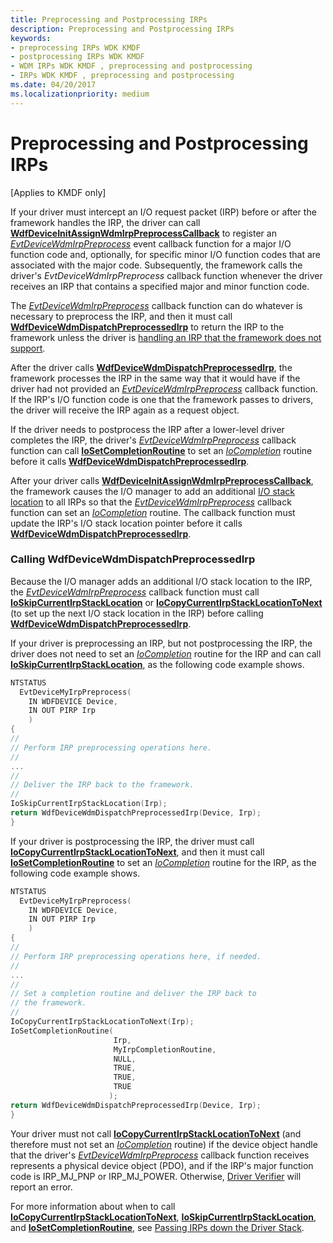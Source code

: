 ```yaml
---
title: Preprocessing and Postprocessing IRPs
description: Preprocessing and Postprocessing IRPs
keywords:
- preprocessing IRPs WDK KMDF
- postprocessing IRPs WDK KMDF
- WDM IRPs WDK KMDF , preprocessing and postprocessing
- IRPs WDK KMDF , preprocessing and postprocessing
ms.date: 04/20/2017
ms.localizationpriority: medium
---
```


# Preprocessing and Postprocessing IRPs


\[Applies to KMDF only\]

If your driver must intercept an I/O request packet (IRP) before or after the framework handles the IRP, the driver can call [**WdfDeviceInitAssignWdmIrpPreprocessCallback**](/windows-hardware/drivers/ddi/wdfdevice/nf-wdfdevice-wdfdeviceinitassignwdmirppreprocesscallback) to register an [*EvtDeviceWdmIrpPreprocess*](/windows-hardware/drivers/ddi/wdfdevice/nc-wdfdevice-evt_wdfdevice_wdm_irp_preprocess) event callback function for a major I/O function code and, optionally, for specific minor I/O function codes that are associated with the major code. Subsequently, the framework calls the driver's *EvtDeviceWdmIrpPreprocess* callback function whenever the driver receives an IRP that contains a specified major and minor function code.

The [*EvtDeviceWdmIrpPreprocess*](/windows-hardware/drivers/ddi/wdfdevice/nc-wdfdevice-evt_wdfdevice_wdm_irp_preprocess) callback function can do whatever is necessary to preprocess the IRP, and then it must call [**WdfDeviceWdmDispatchPreprocessedIrp**](/windows-hardware/drivers/ddi/wdfdevice/nf-wdfdevice-wdfdevicewdmdispatchpreprocessedirp) to return the IRP to the framework unless the driver is [handling an IRP that the framework does not support](handling-an-irp-that-the-framework-does-not-support.md).

After the driver calls [**WdfDeviceWdmDispatchPreprocessedIrp**](/windows-hardware/drivers/ddi/wdfdevice/nf-wdfdevice-wdfdevicewdmdispatchpreprocessedirp), the framework processes the IRP in the same way that it would have if the driver had not provided an [*EvtDeviceWdmIrpPreprocess*](/windows-hardware/drivers/ddi/wdfdevice/nc-wdfdevice-evt_wdfdevice_wdm_irp_preprocess) callback function. If the IRP's I/O function code is one that the framework passes to drivers, the driver will receive the IRP again as a request object.

If the driver needs to postprocess the IRP after a lower-level driver completes the IRP, the driver's [*EvtDeviceWdmIrpPreprocess*](/windows-hardware/drivers/ddi/wdfdevice/nc-wdfdevice-evt_wdfdevice_wdm_irp_preprocess) callback function can call [**IoSetCompletionRoutine**](/windows-hardware/drivers/ddi/wdm/nf-wdm-iosetcompletionroutine) to set an [*IoCompletion*](/windows-hardware/drivers/ddi/wdm/nc-wdm-io_completion_routine) routine before it calls [**WdfDeviceWdmDispatchPreprocessedIrp**](/windows-hardware/drivers/ddi/wdfdevice/nf-wdfdevice-wdfdevicewdmdispatchpreprocessedirp).

After your driver calls [**WdfDeviceInitAssignWdmIrpPreprocessCallback**](/windows-hardware/drivers/ddi/wdfdevice/nf-wdfdevice-wdfdeviceinitassignwdmirppreprocesscallback), the framework causes the I/O manager to add an additional [I/O stack location](../kernel/i-o-stack-locations.md) to all IRPs so that the [*EvtDeviceWdmIrpPreprocess*](/windows-hardware/drivers/ddi/wdfdevice/nc-wdfdevice-evt_wdfdevice_wdm_irp_preprocess) callback function can set an [*IoCompletion*](/windows-hardware/drivers/ddi/wdm/nc-wdm-io_completion_routine) routine. The callback function must update the IRP's I/O stack location pointer before it calls [**WdfDeviceWdmDispatchPreprocessedIrp**](/windows-hardware/drivers/ddi/wdfdevice/nf-wdfdevice-wdfdevicewdmdispatchpreprocessedirp).

### Calling WdfDeviceWdmDispatchPreprocessedIrp

Because the I/O manager adds an additional I/O stack location to the IRP, the [*EvtDeviceWdmIrpPreprocess*](/windows-hardware/drivers/ddi/wdfdevice/nc-wdfdevice-evt_wdfdevice_wdm_irp_preprocess) callback function must call [**IoSkipCurrentIrpStackLocation**](../kernel/mm-bad-pointer.md) or [**IoCopyCurrentIrpStackLocationToNext**](/windows-hardware/drivers/ddi/wdm/nf-wdm-iocopycurrentirpstacklocationtonext) (to set up the next I/O stack location in the IRP) before calling [**WdfDeviceWdmDispatchPreprocessedIrp**](/windows-hardware/drivers/ddi/wdfdevice/nf-wdfdevice-wdfdevicewdmdispatchpreprocessedirp).

If your driver is preprocessing an IRP, but not postprocessing the IRP, the driver does not need to set an [*IoCompletion*](/windows-hardware/drivers/ddi/wdm/nc-wdm-io_completion_routine) routine for the IRP and can call [**IoSkipCurrentIrpStackLocation**](../kernel/mm-bad-pointer.md), as the following code example shows.

```cpp
NTSTATUS
  EvtDeviceMyIrpPreprocess(
    IN WDFDEVICE Device,
    IN OUT PIRP Irp
    )
{
//
// Perform IRP preprocessing operations here.
//
...
//
// Deliver the IRP back to the framework. 
//
IoSkipCurrentIrpStackLocation(Irp);
return WdfDeviceWdmDispatchPreprocessedIrp(Device, Irp);
}
```

If your driver is postprocessing the IRP, the driver must call [**IoCopyCurrentIrpStackLocationToNext**](/windows-hardware/drivers/ddi/wdm/nf-wdm-iocopycurrentirpstacklocationtonext), and then it must call [**IoSetCompletionRoutine**](/windows-hardware/drivers/ddi/wdm/nf-wdm-iosetcompletionroutine) to set an [*IoCompletion*](/windows-hardware/drivers/ddi/wdm/nc-wdm-io_completion_routine) routine for the IRP, as the following code example shows.

```cpp
NTSTATUS
  EvtDeviceMyIrpPreprocess(
    IN WDFDEVICE Device,
    IN OUT PIRP Irp
    )
{
//
// Perform IRP preprocessing operations here, if needed.
//
...
//
// Set a completion routine and deliver the IRP back to
// the framework. 
//
IoCopyCurrentIrpStackLocationToNext(Irp);
IoSetCompletionRoutine(
                       Irp,
                       MyIrpCompletionRoutine,
                       NULL,
                       TRUE,
                       TRUE,
                       TRUE
                      );
return WdfDeviceWdmDispatchPreprocessedIrp(Device, Irp);
}
```

Your driver must not call [**IoCopyCurrentIrpStackLocationToNext**](/windows-hardware/drivers/ddi/wdm/nf-wdm-iocopycurrentirpstacklocationtonext) (and therefore must not set an [*IoCompletion*](/windows-hardware/drivers/ddi/wdm/nc-wdm-io_completion_routine) routine) if the device object handle that the driver's [*EvtDeviceWdmIrpPreprocess*](/windows-hardware/drivers/ddi/wdfdevice/nc-wdfdevice-evt_wdfdevice_wdm_irp_preprocess) callback function receives represents a physical device object (PDO), and if the IRP's major function code is IRP\_MJ\_PNP or IRP\_MJ\_POWER. Otherwise, [Driver Verifier](../devtest/driver-verifier.md) will report an error.

For more information about when to call [**IoCopyCurrentIrpStackLocationToNext**](/windows-hardware/drivers/ddi/wdm/nf-wdm-iocopycurrentirpstacklocationtonext), [**IoSkipCurrentIrpStackLocation**](../kernel/mm-bad-pointer.md), and [**IoSetCompletionRoutine**](/windows-hardware/drivers/ddi/wdm/nf-wdm-iosetcompletionroutine), see [Passing IRPs down the Driver Stack](../kernel/passing-irps-down-the-driver-stack.md).

 


